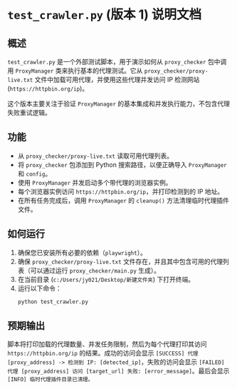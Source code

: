 # `test_crawler.py` (版本 1) 说明文档

## 概述

`test_crawler.py` 是一个外部测试脚本，用于演示如何从 `proxy_checker` 包中调用 `ProxyManager` 类来执行基本的代理测试。它从 `proxy_checker/proxy-live.txt` 文件中加载可用代理，并使用这些代理并发访问 IP 检测网站 (`https://httpbin.org/ip`)。

这个版本主要关注于验证 `ProxyManager` 的基本集成和并发执行能力，不包含代理失败重试逻辑。

## 功能

*   从 `proxy_checker/proxy-live.txt` 读取可用代理列表。
*   将 `proxy_checker` 包添加到 Python 搜索路径，以便正确导入 `ProxyManager` 和 `config`。
*   使用 `ProxyManager` 并发启动多个带代理的浏览器实例。
*   每个浏览器实例访问 `https://httpbin.org/ip`，并打印检测到的 IP 地址。
*   在所有任务完成后，调用 `ProxyManager` 的 `cleanup()` 方法清理临时代理插件文件。

## 如何运行

1.  确保您已安装所有必要的依赖（`playwright`）。
2.  确保 `proxy_checker/proxy-live.txt` 文件存在，并且其中包含可用的代理列表（可以通过运行 `proxy_checker/main.py` 生成）。
3.  在当前目录 (`c:/Users/jy021/Desktop/新建文件夹`) 下打开终端。
4.  运行以下命令：
    ```bash
    python test_crawler.py
    ```

## 预期输出

脚本将打印加载的代理数量、并发任务限制，然后为每个代理打印其访问 `https://httpbin.org/ip` 的结果。成功的访问会显示 `[SUCCESS] 代理 [proxy_address] -> 检测到 IP: [detected_ip]`，失败的访问会显示 `[FAILED] 代理 [proxy_address] 访问 [target_url] 失败: [error_message]`。最后会显示 `[INFO] 临时代理插件目录已清理。`
